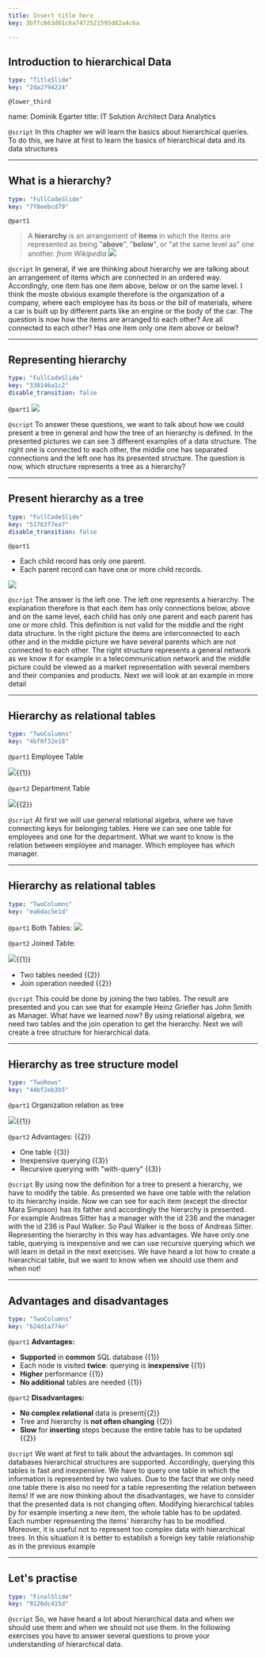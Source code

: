 ```yaml
---
title: Insert title here
key: 3bffc663d01c6a7472521595d82a4c6a

---
```

## Introduction to hierarchical Data

```yaml
type: "TitleSlide"
key: "2da2794224"
```

`@lower_third`

name: Dominik Egarter
title: IT Solution Architect Data Analytics


`@script`
In this chapter we will learn the basics about hierarchical queries. To do this, we have at first to learn the basics of hierarchical data and its data structures


---
## What is a hierarchy?

```yaml
type: "FullCodeSlide"
key: "7f8eebcd79"
```

`@part1`
> A **hierarchy** is an arrangement of **items**  in which the items are represented as being "**above**", "**below**", or "at the same level as" one another.
_from Wikipedia_
![](https://assets.datacamp.com/production/repositories/4213/datasets/bb9182cfc37b4d0abc3290a77b91330a7ef9af91/hierarchyGeneral.jpg)


`@script`
In general, if we are thinking about hierarchy we are talking about an arrangement of items which are connected in an ordered way. Accordingly, one item has one item above, below or on the same level. I think the moste obvious example therefore is the organization of a company, where each employee has its boss or the bill of materials, where a car is built up by different parts like an engine or the body of the car. The question is now how the items are arranged to each other? Are all connected to each other? Has one item only one item above or below?


---
## Representing hierarchy

```yaml
type: "FullCodeSlide"
key: "338146a1c2"
disable_transition: false
```

`@part1`
![](https://assets.datacamp.com/production/repositories/4213/datasets/64b5ed02c0f1ff079c3d1779faaa6d13c4bfeec7/differentStructures.png)


`@script`
To answer these questions, we want to talk about how we could present a tree in general and how the tree of an hierarchy is defined. In the presented pictures we can see 3 different examples of a data structure. The right one is connected to each other, the middle one has separated connections and the left one has its presented structure. The question is now, which structure represents a tree as a hierarchy?


---
## Present hierarchy as a tree

```yaml
type: "FullCodeSlide"
key: "51763f7ea7"
disable_transition: false
```

`@part1`
- Each child record has only one parent.
- Each parent record can have one or more child records.

![](https://assets.datacamp.com/production/repositories/4213/datasets/36906347a2c4fb68d4de6c053410229d3d4924d0/compareStructure.png)


`@script`
The answer is the left one. The left one represents a hierarchy. The explanation therefore is that each item has only connections below, above and on the same level, each child has only one parent and each parent has one or more child. This definition is not valid for the middle and the right data structure. In the right picture the items are interconnected to each other and in the middle picture we have several parents which are not connected to each other. The right structure represents a general network as we know it for example in a telecommunication network and the middle picture could be viewed as a market representation with several members and their companies and products. Next we will look at an example in more detail


---
## Hierarchy as relational tables

```yaml
type: "TwoColumns"
key: "4bf0f32e18"
```

`@part1`
Employee Table

![](https://assets.datacamp.com/production/repositories/4213/datasets/b8c369a806c13036da9c809096bc7181318dd922/empTable.png){{1}}


`@part2`
Department Table

![](https://assets.datacamp.com/production/repositories/4213/datasets/16a076b4f888f94a827afbd00c0126ca903ea4bd/DeptTable.png){{2}}


`@script`
At first we will use general relational algebra, where we have connecting keys for belonging tables. Here we can see one table for employees and one for the department. What we want to know is the relation between employee and manager. Which employee has which manager.


---
## Hierarchy as relational tables

```yaml
type: "TwoColumns"
key: "ea6dac5e1d"
```

`@part1`
Both Tables:
![](https://assets.datacamp.com/production/repositories/4213/datasets/fe7ad8a90849dcaf42cc37b90dd0283b447cba2c/empDepTable.png)


`@part2`
Joined Table:

![](https://assets.datacamp.com/production/repositories/4213/datasets/3fb97f690c130f38c1d43ead69f1585b283d9827/joinedDataOrg.png){{1}}

- Two tables needed {{2}}
- Join operation needed {{2}}


`@script`
This could be done by joining the two tables. The result are presented and you can see that for example Heinz Grießer has John Smith as Manager. What have we learned now? By using relational algebra, we need two tables and the join operation to get the hierarchy. Next we will create a tree structure for hierarchical data.


---
## Hierarchy as tree structure model

```yaml
type: "TwoRows"
key: "44bf2eb3b5"
```

`@part1`
Organization relation as tree

![](https://assets.datacamp.com/production/repositories/4213/datasets/f51ce7c6f4f91e82eaf38c420d405a40a1445d07/empAsTree.png){{1}}


`@part2`
Advantages: {{2}}

- One table {{3}}
- Inexpensive querying {{3}}
- Recursive querying with "with-query" {{3}}


`@script`
By using now the definition for a tree to present a hierarchy, we have to modify the table. As presented we have one table with the relation to its hierarchy inside. Now we can see for each item (except the director Mara Simpson) has its father and accordingly the hierarchy is presented. For example Andreas Sitter has a manager with the id 236 and the manager with the id 236 is Paul Walker. So Paul Walker is the boss of Andreas Sitter. Representing the hierarchy in this way has advantages. We have only one table, querying is inexpensive and we can use recursive querying which we will learn in detail in the next exercises.
We have heard a lot how to create a hierarchical table, but we want to know when we should use them and when not!


---
## Advantages and disadvantages

```yaml
type: "TwoColumns"
key: "624d1a774e"
```

`@part1`
**Advantages:**
- **Supported** in **common** SQL database {{1}}
- Each node is visited **twice**: querying is **inexpensive** {{1}}
- **Higher** performance {{1}}
- **No additional** tables are needed {{1}}


`@part2`
**Disadvantages:**

- **No complex relational** data is present{{2}}
- Tree and hierarchy is **not often changing** {{2}}
- **Slow** for **inserting** steps because the entire table has to be updated {{2}}


`@script`
We want at first to talk about the advantages. In common sql databases hierarchical structures are supported. Accordingly, querying this tables is fast and inexpensive. We have to query one table in which the information is represented by two values. Due to the fact that we only need one table there is also no need for a table representing the relation between items! If we are now thinking about the disadvantages, we have to consider that the presented data is not changing often. Modifying hierarchical tables by for example inserting a new item, the whole table has to be updated. Each number representing the items' hierarchy has to be modified. Moreover, it is useful not to represent too complex data with hierarchical trees. In this situation it is better to establish a foreign key table relationship as in the previous example


---
## Let's practise

```yaml
type: "FinalSlide"
key: "9126dc415d"
```

`@script`
So, we have heard a lot about hierarchical data and when we should use them and when we should not use them. In the following exercises you have to answer several questions to prove your understanding of hierarchical data.

